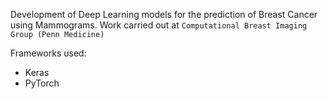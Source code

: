 Development of Deep Learning models for the prediction of Breast Cancer using Mammograms. Work carried out at `Computational Breast Imaging Group (Penn Medicine)` 

Frameworks used:
* Keras
* PyTorch

